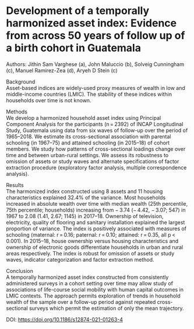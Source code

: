 # Development of a temporally harmonized asset index: Evidence from across 50 years of follow up of a birth cohort in Guatemala

Authors: Jithin Sam Varghese (a), John Maluccio (b), Solveig Cunningham (c), Manuel Ramirez-Zea (d), Aryeh D Stein (c)    

Background    
Asset-based indices are widely-used proxy measures of wealth in low and middle-income countries (LMIC). The stability of these indices within households over time is not known.     

Methods    
We develop a harmonized household asset index using Principal Component Analysis for the participants (n = 2392) of INCAP Longitudinal Study, Guatemala using data from six waves of follow-up over the period of 1965–2018. We estimate its cross-sectional association with parental schooling (in 1967–75) and attained schooling (in 2015–18) of cohort members. We study how patterns of cross-sectional loadings change over time and between urban-rural settings. We assess its robustness to omission of assets or study waves and alternate specifications of factor extraction procedure (exploratory factor analysis, multiple correspondence analysis).     

Results     
The harmonized index constructed using 8 assets and 11 housing characteristics explained 32.4% of the variance. Most households increased in absolute wealth over time with median wealth (25th percentile, 75th percentile; households) increasing from − 3.74 (− 4.42, − 3.07; 547) in 1967 to 2.08 (1.41, 2.67; 1145) in 2017–18. Ownership of television, electricity, quality of flooring and sanitary installation explained the largest proportion of variance. The index is positively associated with measures of schooling (maternal: r = 0.16; paternal: r = 0.10; attained: r = 0.35, all p < 0.001). In 2015–18, house ownership versus housing characteristics and ownership of electronic goods differentiate households in urban and rural areas respectively. The index is robust for omission of assets or study waves, indicator categorization and factor extraction method.     

Conclusion     
A temporally harmonized asset index constructed from consistently administered surveys in a cohort setting over time may allow study of associations of life-course social mobility with human capital outcomes in LMIC contexts. The approach permits exploration of trends in household wealth of the sample over a follow-up period against repeated cross-sectional surveys which permit the estimation of only the mean trajectory.    

DOI: https://doi.org/10.1186/s12874-021-01263-4    

